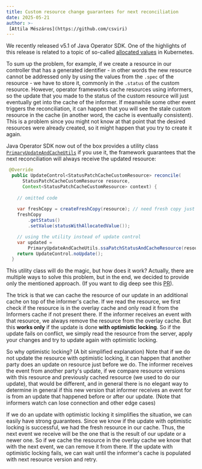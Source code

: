 ```yaml
---
title: Custom resource change guarantees for next reconciliation 
date: 2025-05-21
author: >-
 [Attila Mészáros](https://github.com/csviri)
---
```


We recently released v5.1 of Java Operator SDK. One of the highlights of this release is related to a topic of so-called
[allocated values](https://github.com/kubernetes/community/blob/master/contributors/devel/sig-architecture/api-conventions.md#representing-allocated-values
) in Kubernetes.

To sum up the problem, for example, if we create a resource in our controller that has a generated identifier - 
in other words the new resource cannot be addressed only by using the values from the `.spec` of the resource -
we have to store it, commonly in the `.status` of the custom resource. However, operator frameworks cache resources
using informers, so the update that you made to the status of the custom resource will just eventually get into 
the cache of the informer. If meanwhile some other event triggers the reconciliation, it can happen that you will 
see the stale custom resource in the cache (in another word, the cache is eventually consistent). This is a problem 
since you might not know at that point that the desired resources were already created, so it might happen that you try to 
create it again. 

Java Operator SDK now out of the box provides a utility class [`PrimaryUpdateAndCacheUtils`](https://github.com/operator-framework/java-operator-sdk/blob/main/operator-framework-core/src/main/java/io/javaoperatorsdk/operator/api/reconciler/PrimaryUpdateAndCacheUtils.java)
if you use it, the framework guarantees that the next reconciliation will always receive the updated resource:

```java
 @Override
  public UpdateControl<StatusPatchCacheCustomResource> reconcile(
      StatusPatchCacheCustomResource resource,
      Context<StatusPatchCacheCustomResource> context) {
    
    // omitted code
    
    var freshCopy = createFreshCopy(resource); // need fresh copy just because we use the SSA version of update
    freshCopy
        .getStatus()
        .setValue(statusWithAllocatedValue());

    // using the utility instead of update control
    var updated =
        PrimaryUpdateAndCacheUtils.ssaPatchStatusAndCacheResource(resource, freshCopy, context);
    return UpdateControl.noUpdate();
  }
```

This utility class will do the magic, but how does it work? Actually, there are multiple ways to solve this problem, 
but in the end, we decided to provide only the mentioned approach. (If you want to dig deep see this [PR](https://github.com/operator-framework/java-operator-sdk/pull/2800/files)).

The trick is that we can cache the resource of our update in an additional cache on top of the informer's cache.
If we read the resource, we first check if the resource is in the overlay cache and only read it from the Informers cache 
if not present there. If the informer receives an event with that resource, we always remove the resource from the overlay 
cache. But this **works only** if the update is done **with optimistic locking**.
So if the update fails on conflict, we simply read the resource from the server, apply your changes and try to update again
with optimistic locking.

So why optimistic locking? (A bit simplified explanation) Note that if we do not update the resource with optimistic locking, it can happen that
another party does an update on resource just before we do. The informer receives the event from another party's update,
if we compare resource versions with this resource and previously cached resource (we used to do our update), 
that would be different, and in general there is no elegant way to determine in general if this new version that 
informer receives an event for is from an update that happened before or after our update. 
(Note that informers watch can lose connection and other edge cases)

If we do an update with optimistic locking it simplifies the situation, we can easily have strong guarantees.
Since we know if the update with optimistic locking is successful, we had the fresh resource in our cache. 
Thus, the next event we receive will be the one that is the result of our update or a newer one. 
So if we cache the resource in the overlay cache we know that with the next event, we can remove it from there.
If the update with optimistic locking fails, we can wait until the informer's cache is populated with next resource
version and retry.
